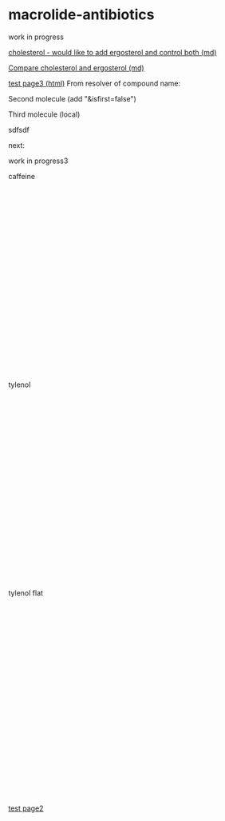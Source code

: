 # macrolide-antibiotics
work in progress

[cholesterol - would like to add ergosterol and control both (md)](page4)

[Compare cholesterol and ergosterol (md)](compare)

[test page3 (html)](page3)
From resolver of compound name:
<script type="text/javascript" src="https://chemapps.stolaf.edu/jmol/jmol.php?model=acetone&inline&width=150"></script>

Second molecule (add "&isfirst=false")

<script type="text/javascript" src="https://chemapps.stolaf.edu/jmol/jmol.php?model=aspirin&inline&width=150&isfirst=false"></script>

Third molecule (local)

<script type="text/javascript" src="https://chemapps.stolaf.edu/jmol/jmol.php?source=https://gr-jeannerat-unige.github.io/macrolide-antibiotics/data/cholesterol-3D.sdf&inline=1&isfirst=false"></script>
sdfsdf

<script type="text/javascript" src="https://chemapps.stolaf.edu/jmol/jmol.php?source=https://gr-jeannerat-unige.github.io/macrolide-antibiotics/data/menthol_allHexplicit.mol&inline=1&isfirst=false"></script>



<script type="text/javascript" src="https://chemapps.stolaf.edu/jmol/jmol.php?source=https://static.molinstincts.com/sdf_3d/cholesterol-3D-structure-CT1001897301.sdf&link=3D structure of cholesterol external source"></script>

next:
 
<script type="text/javascript" src="https://chemapps.stolaf.edu/jmol/jmol.php?source=https://gr-jeannerat-unige.github.io/macrolide-antibiotics/data/menthol_allHexplicit.mol&link=Pop 3D structure of menthol"></script>

work in progress3
<td>caffeine<div style="width:450px;height:400px"><script src="https://chemapps.stolaf.edu/jmol/jmol.php?model=caffeine&inline=1&isfirst=false&width=250&height=200"></script></div></td>
<td>tylenol<div style="width:450px;height:400px"><script src="https://chemapps.stolaf.edu/jmol/jmol.php?model=tylenol&inline=1&isfirst=false&width=250&height=200"></script></div></td>
<td>tylenol flat<div style="width:450px;height:400px"><script src="https://chemapps.stolaf.edu/jmol/jmol.php?model=tylenol&inline=1&isfirst=false&width=250&height=200&image2d=true"></script></div></td>


[test page2](page2)


